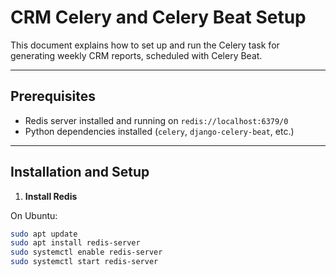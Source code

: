 # CRM Celery and Celery Beat Setup

This document explains how to set up and run the Celery task for generating weekly CRM reports, scheduled with Celery Beat.

---

## Prerequisites

- Redis server installed and running on `redis://localhost:6379/0`
- Python dependencies installed (`celery`, `django-celery-beat`, etc.)

---

## Installation and Setup

1. **Install Redis**

On Ubuntu:

```bash
sudo apt update
sudo apt install redis-server
sudo systemctl enable redis-server
sudo systemctl start redis-server
